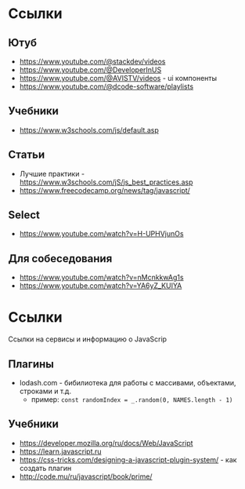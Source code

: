 # Ссылки

## Ютуб
- https://www.youtube.com/@stackdev/videos
- https://www.youtube.com/@DeveloperInUS
- https://www.youtube.com/@AVISTV/videos - ui компоненты
- https://www.youtube.com/@dcode-software/playlists

## Учебники
- https://www.w3schools.com/js/default.asp

## Статьи
- Лучшие практики - https://www.w3schools.com/jS/js_best_practices.asp
- https://www.freecodecamp.org/news/tag/javascript/

## Select
- https://www.youtube.com/watch?v=H-UPHVjunOs

## Для собеседования
- https://www.youtube.com/watch?v=nMcnkkwAg1s
- https://www.youtube.com/watch?v=YA6yZ_KUIYA

# Ссылки
Ссылки на сервисы и информацию о JavaScrip

## Плагины
- lodash.com - бибилиотека для работы с массивами, объектами, строками и т.д.
  - пример: `const randomIndex = _.random(0, NAMES.length - 1)`

## Учебники
- https://developer.mozilla.org/ru/docs/Web/JavaScript
- https://learn.javascript.ru
- https://css-tricks.com/designing-a-javascript-plugin-system/ - как создать плагин
- http://code.mu/ru/javascript/book/prime/
